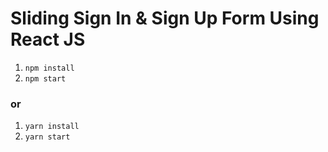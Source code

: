# Sliding Sign In & Sign Up Form Using React JS
1. ```npm install```
2. ```npm start```

### or
1. ```yarn install```
2. ```yarn start```

